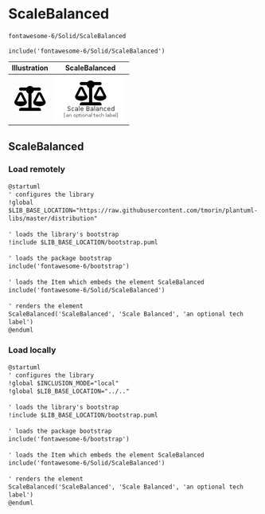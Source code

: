 # ScaleBalanced


```text
fontawesome-6/Solid/ScaleBalanced
```

```text
include('fontawesome-6/Solid/ScaleBalanced')
```



| Illustration | ScaleBalanced |
| :---: | :---: |
| ![illustration for Illustration](../../fontawesome-6/Solid/ScaleBalanced.png) | ![illustration for ScaleBalanced](../../fontawesome-6/Solid/ScaleBalanced.Local.png) |




## ScaleBalanced

### Load remotely
```plantuml
@startuml
' configures the library
!global $LIB_BASE_LOCATION="https://raw.githubusercontent.com/tmorin/plantuml-libs/master/distribution"

' loads the library's bootstrap
!include $LIB_BASE_LOCATION/bootstrap.puml

' loads the package bootstrap
include('fontawesome-6/bootstrap')

' loads the Item which embeds the element ScaleBalanced
include('fontawesome-6/Solid/ScaleBalanced')

' renders the element
ScaleBalanced('ScaleBalanced', 'Scale Balanced', 'an optional tech label')
@enduml
```

### Load locally
```plantuml
@startuml
' configures the library
!global $INCLUSION_MODE="local"
!global $LIB_BASE_LOCATION="../.."

' loads the library's bootstrap
!include $LIB_BASE_LOCATION/bootstrap.puml

' loads the package bootstrap
include('fontawesome-6/bootstrap')

' loads the Item which embeds the element ScaleBalanced
include('fontawesome-6/Solid/ScaleBalanced')

' renders the element
ScaleBalanced('ScaleBalanced', 'Scale Balanced', 'an optional tech label')
@enduml
```

